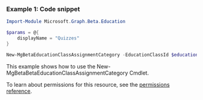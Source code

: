 ### Example 1: Code snippet

```powershellImport-Module Microsoft.Graph.Beta.Education

$params = @{
	displayName = "Quizzes"
}

New-MgBetaEducationClassAssignmentCategory -EducationClassId $educationClassId -BodyParameter $params
```
This example shows how to use the New-MgBetaBetaEducationClassAssignmentCategory Cmdlet.
To learn about permissions for this resource, see the [permissions reference](/graph/permissions-reference).

